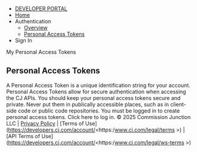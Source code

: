   * [DEVELOPER PORTAL](https://developers.cj.com/account/</>)
  * [Home](https://developers.cj.com/account/</>)
  * Authentication
    * [Overview](https://developers.cj.com/account/</authentication/overview>)
    * [Personal Access Tokens](https://developers.cj.com/account/</account/personal-access-tokens>)
  * Sign In


My Personal Access Tokens
## Personal Access Tokens
A Personal Access Token is a unique identification string for your account. Personal Access Tokens allow for secure authentication when accessing the CJ APIs. You should keep your personal access tokens secure and private. Never put them in publically accessible places, such as in client-side code or public code repositories.
You must be logged in to create personal access tokens.
Click here to log in.
© 2025 Commission Junction LLC | [Privacy Policy](https://developers.cj.com/account/<https:/www.cj.com/legal/privacy>) | [Terms of Use](https://developers.cj.com/account/<https:/www.cj.com/legal/terms >) | [API Terms of Use](https://developers.cj.com/account/<https:/www.cj.com/legal/ws-terms >)
